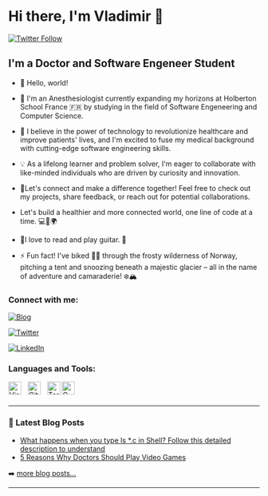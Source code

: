 # Hi there, I'm Vladimir  👋 


[![Twitter Follow](https://img.shields.io/twitter/follow/v_dav_dev)](https://twitter.com/v_dav_dev)


## I'm a Doctor and Software Engeneer Student

- 👋 Hello, world!    
- 🌱 I'm an Anesthesiologist currently expanding my horizons at Holberton School France 🇫🇷 by studying in the field of Software Engeneering and Computer Science. 

- 🔭 I believe in the power of technology to revolutionize healthcare and improve patients' lives, and I'm excited to fuse my medical background with cutting-edge software engineering skills.

- :bulb: As a lifelong learner and problem solver, I'm eager to collaborate with like-minded individuals who are driven by curiosity and innovation. 

- 🚀Let's connect and make a difference together! Feel free to check out my projects, share feedback, or reach out for potential collaborations. 

- Let's build a healthier and more connected world, one line of code at a time. 💻💉🌍

-  :book:I love to read and play guitar. :guitar:

- ⚡ Fun fact! I've biked 🚴‍♂️ through the frosty wilderness of Norway, pitching a tent and snoozing beneath a majestic glacier – all in the name of adventure and camaraderie! ❄️🏔️

### Connect with me:

[![Blog]](https://medium.com/@v-dav)

[![Twitter]](https://twitter.com/v_dav_dev)

[![LinkedIn]](https://www.linkedin.com/in/vladimir-davidov/)

### Languages and Tools:

<img align="left" alt="Visual Studio Code" width="26px" src="https://cdn.jsdelivr.net/gh/devicons/devicon/icons/vscode/vscode-original.svg" style="padding-right:10px;" />  


<img align="left" alt="GitHub" width="26px" src="https://user-images.githubusercontent.com/3369400/139448065-39a229ba-4b06-434b-bc67-616e2ed80c8f.png" style="padding-right:10px;" />

<img align="left" alt="Terminal" width="26px" src="https://img.icons8.com/color/512/c-programming.png" />

<img align="left" alt="C" width="26px" src="https://cdn-icons-png.flaticon.com/512/6617/6617073.png" />


<br />
<br />

---

### 📕 Latest Blog Posts

<!-- BLOG-POST-LIST:START -->
- [What happens when you type ls *.c in Shell? Follow this detailed description to understand](https://medium.com/@v-dav/what-happens-when-you-type-ls-c-in-shell-follow-this-detailed-description-to-understand-28a8ecde9cbc)
- [5 Reasons Why Doctors Should Play Video Games](https://medium.com/@v-dav/5-reasons-why-doctors-should-play-video-games-c11ff37debd5)
<!-- BLOG-POST-LIST:END -->

➡️ [more blog posts...](https://medium.com/@v-dav)

---
[blog]: https://github.com/v-dav/v-dav
[twitter]: https://twitter.com/v_dav_dev
[linkedin]: https://www.linkedin.com/in/vladimir-davidov/
